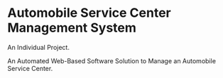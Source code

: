 # Automobile Service Center Management System

An Individual Project.

An Automated Web-Based Software Solution to Manage an Automobile Service Center.
